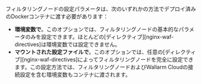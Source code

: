 フィルタリングノードの設定パラメータは、次のいずれかの方法でデプロイ済みのDockerコンテナに渡す必要があります：

* **環境変数で**。このオプションでは、フィルタリングノードの基本的なパラメータのみを設定できます。ほとんどの[ディレクティブ][nginx-waf-directives]は環境変数では設定できません。
* **マウントされた設定ファイルで**。このオプションでは、任意の[ディレクティブ][nginx-waf-directives]によってフィルタリングノードを完全に設定できます。この設定方法では、フィルタリングノードおよびWallarm Cloudの接続設定を含む環境変数もコンテナに渡されます。